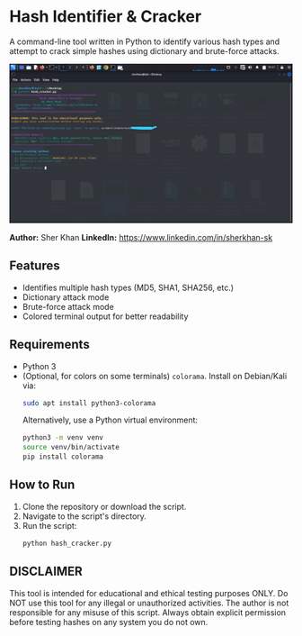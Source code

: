# Hash Identifier & Cracker

A command-line tool written in Python to identify various hash types and attempt to crack simple hashes using dictionary and brute-force attacks.

![Screenshot of Hash Cracker Tool](https://github.com/anjanlog1/Hashes-Cracker-identifier/blob/3af6b8fa59f3f4ab5d666969b24b9d4588b4495b/hash_tool_screenshot.jpg?raw=true)

**Author:** Sher Khan
**LinkedIn:** https://www.linkedin.com/in/sherkhan-sk

## Features
* Identifies multiple hash types (MD5, SHA1, SHA256, etc.)
* Dictionary attack mode
* Brute-force attack mode
* Colored terminal output for better readability

## Requirements
* Python 3
* (Optional, for colors on some terminals) `colorama`. Install on Debian/Kali via:
    ```bash
    sudo apt install python3-colorama
    ```
    Alternatively, use a Python virtual environment:
    ```bash
    python3 -m venv venv
    source venv/bin/activate
    pip install colorama
    ```

## How to Run
1.  Clone the repository or download the script.
2.  Navigate to the script's directory.
3.  Run the script:
    ```bash
    python hash_cracker.py
    ```

## DISCLAIMER
This tool is intended for educational and ethical testing purposes ONLY.
Do NOT use this tool for any illegal or unauthorized activities.
The author is not responsible for any misuse of this script.
Always obtain explicit permission before testing hashes on any system you do not own.
